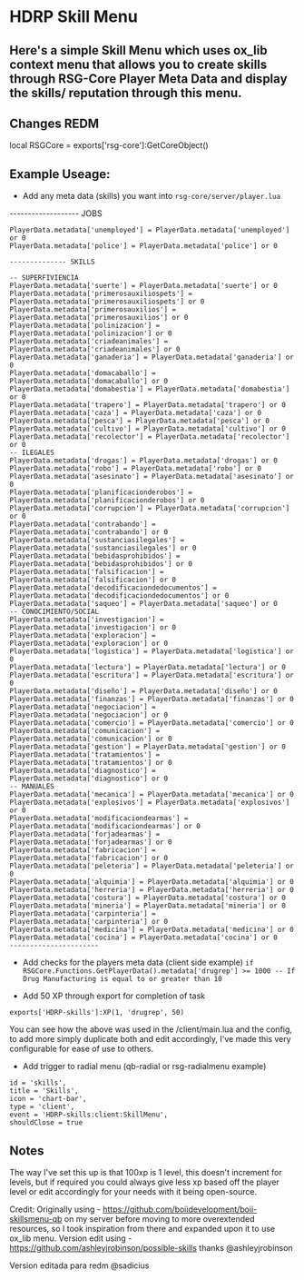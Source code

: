 # HDRP Skill Menu

Here's a simple Skill Menu which uses ox_lib context menu that allows you to create skills through RSG-Core Player Meta Data and display the skills/ reputation through this menu.
- 

## Changes REDM 

local RSGCore = exports['rsg-core']:GetCoreObject() 

## Example Useage:

- Add any meta data (skills) you want into `rsg-core/server/player.lua` 


------------------- JOBS

    PlayerData.metadata['unemployed'] = PlayerData.metadata['unemployed'] or 0
    PlayerData.metadata['police'] = PlayerData.metadata['police'] or 0
    
    -------------- SKILLS

    -- SUPERFIVIENCIA
    PlayerData.metadata['suerte'] = PlayerData.metadata['suerte'] or 0
    PlayerData.metadata['primerosauxiliospets'] = PlayerData.metadata['primerosauxiliospets'] or 0
    PlayerData.metadata['primerosauxilios'] = PlayerData.metadata['primerosauxilios'] or 0
    PlayerData.metadata['polinizacion'] = PlayerData.metadata['polinizacion'] or 0
    PlayerData.metadata['criadeanimales'] = PlayerData.metadata['criadeanimales'] or 0
    PlayerData.metadata['ganaderia'] = PlayerData.metadata['ganaderia'] or 0
    PlayerData.metadata['domacaballo'] = PlayerData.metadata['domacaballo'] or 0
    PlayerData.metadata['domabestia'] = PlayerData.metadata['domabestia'] or 0
    PlayerData.metadata['trapero'] = PlayerData.metadata['trapero'] or 0
    PlayerData.metadata['caza'] = PlayerData.metadata['caza'] or 0
    PlayerData.metadata['pesca'] = PlayerData.metadata['pesca'] or 0
    PlayerData.metadata['cultivo'] = PlayerData.metadata['cultivo'] or 0
    PlayerData.metadata['recolector'] = PlayerData.metadata['recolector'] or 0
    -- ILEGALES
    PlayerData.metadata['drogas'] = PlayerData.metadata['drogas'] or 0
    PlayerData.metadata['robo'] = PlayerData.metadata['robo'] or 0
    PlayerData.metadata['asesinato'] = PlayerData.metadata['asesinato'] or 0
    PlayerData.metadata['planificacionderobos'] = PlayerData.metadata['planificacionderobos'] or 0
    PlayerData.metadata['corrupcion'] = PlayerData.metadata['corrupcion'] or 0
    PlayerData.metadata['contrabando'] = PlayerData.metadata['contrabando'] or 0
    PlayerData.metadata['sustanciasilegales'] = PlayerData.metadata['sustanciasilegales'] or 0
    PlayerData.metadata['bebidasprohibidos'] = PlayerData.metadata['bebidasprohibidos'] or 0
    PlayerData.metadata['falsificacion'] = PlayerData.metadata['falsificacion'] or 0
    PlayerData.metadata['decodificaciondedocumentos'] = PlayerData.metadata['decodificaciondedocumentos'] or 0
    PlayerData.metadata['saqueo'] = PlayerData.metadata['saqueo'] or 0
    -- CONOCIMIENTO/SOCIAL
    PlayerData.metadata['investigacion'] = PlayerData.metadata['investigacion'] or 0
    PlayerData.metadata['exploracion'] = PlayerData.metadata['exploracion'] or 0
    PlayerData.metadata['logistica'] = PlayerData.metadata['logistica'] or 0
    PlayerData.metadata['lectura'] = PlayerData.metadata['lectura'] or 0
    PlayerData.metadata['escritura'] = PlayerData.metadata['escritura'] or 0
    PlayerData.metadata['diseño'] = PlayerData.metadata['diseño'] or 0
    PlayerData.metadata['finanzas'] = PlayerData.metadata['finanzas'] or 0
    PlayerData.metadata['negociacion'] = PlayerData.metadata['negociacion'] or 0
    PlayerData.metadata['comercio'] = PlayerData.metadata['comercio'] or 0
    PlayerData.metadata['comunicacion'] = PlayerData.metadata['comunicacion'] or 0
    PlayerData.metadata['gestion'] = PlayerData.metadata['gestion'] or 0
    PlayerData.metadata['tratamientos'] = PlayerData.metadata['tratamientos'] or 0
    PlayerData.metadata['diagnostico'] = PlayerData.metadata['diagnostico'] or 0
    -- MANUALES
    PlayerData.metadata['mecanica'] = PlayerData.metadata['mecanica'] or 0
    PlayerData.metadata['explosivos'] = PlayerData.metadata['explosivos'] or 0
    PlayerData.metadata['modificaciondearmas'] = PlayerData.metadata['modificaciondearmas'] or 0
    PlayerData.metadata['forjadearmas'] = PlayerData.metadata['forjadearmas'] or 0
    PlayerData.metadata['fabricacion'] = PlayerData.metadata['fabricacion'] or 0
    PlayerData.metadata['peleteria'] = PlayerData.metadata['peleteria'] or 0
    PlayerData.metadata['alquimia'] = PlayerData.metadata['alquimia'] or 0
    PlayerData.metadata['herreria'] = PlayerData.metadata['herreria'] or 0
    PlayerData.metadata['costura'] = PlayerData.metadata['costura'] or 0
    PlayerData.metadata['mineria'] = PlayerData.metadata['mineria'] or 0
    PlayerData.metadata['carpinteria'] = PlayerData.metadata['carpinteria'] or 0
    PlayerData.metadata['medicina'] = PlayerData.metadata['medicina'] or 0
    PlayerData.metadata['cocina'] = PlayerData.metadata['cocina'] or 0
    ----------------------

- Add checks for the players meta data (client side example)
`if RSGCore.Functions.GetPlayerData().metadata['drugrep'] >= 1000 -- If Drug Manufacturing is equal to or greater than 10`

- Add 50 XP through export for completion of task

`exports['HDRP-skills']:XP(1, 'drugrep', 50)`

You can see how the above was used in the /client/main.lua and the config, to add more simply duplicate both and edit accordingly, I've made this very configurable for ease of use to others.

- Add trigger to radial menu (qb-radial or rsg-radialmenu example)

```
id = 'skills',
title = 'Skills',
icon = 'chart-bar',
type = 'client',
event = 'HDRP-skills:client:SkillMenu',
shouldClose = true
```

## Notes
The way I've set this up is that 100xp is 1 level, this doesn't increment for levels, but if required you could always give less xp based off the player level or edit accordingly for your needs with it being open-source.

Credit:
Originally using - https://github.com/boiidevelopment/boii-skillsmenu-qb on my server before moving to more overextended resources, so I took inspiration from there and expanded upon it to use ox_lib menu.
Version edit using - https://github.com/ashleyjrobinson/possible-skills  thanks @ashleyjrobinson

Version editada para redm @sadicius
